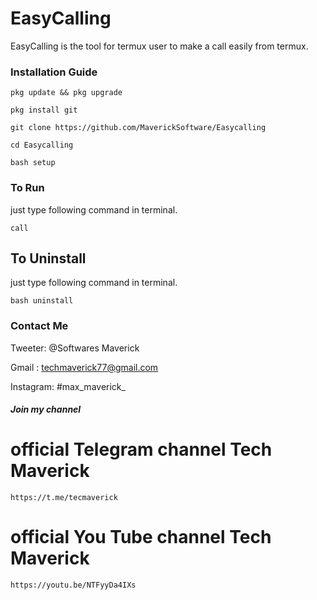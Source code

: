 # EasyCalling
EasyCalling is the tool for termux user to make a call easily from termux. 
### Installation Guide
```
pkg update && pkg upgrade 
```
```
pkg install git
```
```
git clone https://github.com/MaverickSoftware/Easycalling

```
```
cd Easycalling
```
```
bash setup
```
### To Run
just type following command in terminal.
```
call
```
## To Uninstall
just type following command in terminal.
```
bash uninstall
```
### Contact Me

Tweeter: @Softwares Maverick

Gmail : techmaverick77@gmail.com

Instagram: #max_maverick_
##### Join my channel
# official Telegram channel Tech Maverick
```
https://t.me/tecmaverick
```
# official You Tube channel Tech Maverick
```
https://youtu.be/NTFyyDa4IXs
```
